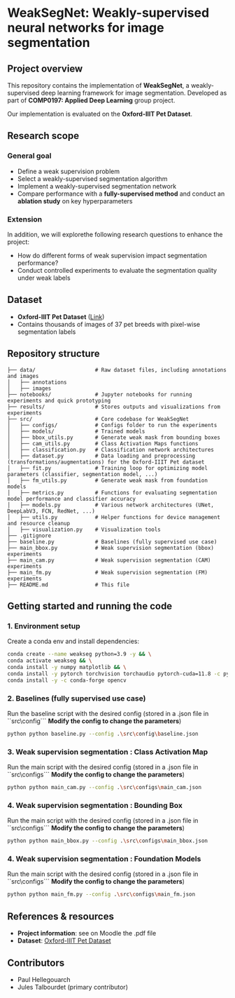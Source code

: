 # WeakSegNet: Weakly-supervised neural networks for image segmentation

## Project overview
This repository contains the implementation of **WeakSegNet**, a weakly-supervised deep learning framework for image segmentation. Developed as part of **COMP0197: Applied Deep Learning** group project.

Our implementation is evaluated on the **Oxford-IIIT Pet Dataset**.

## Research scope
### General goal
- Define a weak supervision problem
- Select a weakly-supervised segmentation algorithm
- Implement a weakly-supervised segmentation network
- Compare performance with a **fully-supervised method** and conduct an **ablation study** on key hyperparameters

### Extension
In addition, we will explorethe following research questions to enhance the project:
- How do different forms of weak supervision impact segmentation performance?
- Conduct controlled experiments to evaluate the segmentation quality under weak labels

## Dataset
- **Oxford-IIIT Pet Dataset** ([Link](https://www.robots.ox.ac.uk/~vgg/data/pets/))
- Contains thousands of images of 37 pet breeds with pixel-wise segmentation labels

## Repository structure
```
├── data/                   # Raw dataset files, including annotations and images
│   ├── annotations   
│   ├── images
├── notebooks/              # Jupyter notebooks for running experiments and quick prototyping
├── results/                # Stores outputs and visualizations from experiments
├── src/                    # Core codebase for WeakSegNet
│   ├── configs/            # Configs folder to run the experiments
│   ├── models/             # Trained models
│   ├── bbox_utils.py       # Generate weak mask from bounding boxes
│   ├── cam_utils.py        # Class Activation Maps functions
│   ├── classification.py   # Classification network architectures
│   ├── dataset.py          # Data loading and preprocessing (transformations/augmentations) for the Oxford-IIIT Pet dataset
│   ├── fit.py              # Training loop for optimizing model parameters (classifier, segmentation model, ...)
│   ├── fm_utils.py         # Generate weak mask from foundation models
│   ├── metrics.py          # Functions for evaluating segmentation model performance and classifier accuracy
│   ├── models.py           # Various network architectures (UNet, DeepLabV3, FCN, RedNet, ...)
│   ├── utils.py            # Helper functions for device management and resource cleanup
│   ├── visualization.py    # Visualization tools
├── .gitignore
├── baseline.py             # Baselines (fully supervised use case)
├── main_bbox.py            # Weak supervision segmentation (bbox) experiments
├── main_cam.py             # Weak supervision segmentation (CAM) experiments
├── main_fm.py              # Weak supervision segmentation (FM) experiments
├── README.md               # This file
```

## Getting started and running the code

### 1️. Environment setup
Create a conda env and install dependencies:
```sh
conda create --name weakseg python=3.9 -y && \
conda activate weakseg && \
conda install -y numpy matplotlib && \
conda install -y pytorch torchvision torchaudio pytorch-cuda=11.8 -c pytorch -c nvidia && \
conda install -y -c conda-forge opencv
```

### 2. Baselines (fully supervised use case)
Run the baseline script with the desired config (stored in a .json file in ``src\config``` **Modify the config to change the parameters**)
```sh
python python baseline.py --config .\src\config\baseline.json
```

### 3. Weak supervision segmentation : Class Activation Map
Run the main script with the desired config (stored in a .json file in ``src\configs``` **Modify the config to change the parameters**)
```sh
python python main_cam.py --config .\src\configs\main_cam.json
```

### 4. Weak supervision segmentation : Bounding Box
Run the main script with the desired config (stored in a .json file in ``src\configs``` **Modify the config to change the parameters**)
```sh
python python main_bbox.py --config .\src\configs\main_bbox.json
```

### 4. Weak supervision segmentation : Foundation Models
Run the main script with the desired config (stored in a .json file in ``src\configs``` **Modify the config to change the parameters**)
```sh
python python main_fm.py --config .\src\configs\main_fm.json
```

## References & resources
- **Project information**: see on Moodle the .pdf file
- **Dataset**: [Oxford-IIIT Pet Dataset](https://www.robots.ox.ac.uk/~vgg/data/pets/)

## Contributors
- Paul Hellegouarch
- Jules Talbourdet (primary contributor)
